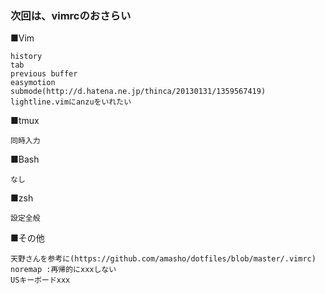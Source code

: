 ### 次回は、vimrcのおさらい

■Vim
```
history
tab
previous buffer
easymotion
submode(http://d.hatena.ne.jp/thinca/20130131/1359567419)
lightline.vimにanzuをいれたい
```

■tmux
```
同時入力
```

■Bash
```
なし
```

■zsh
```
設定全般
```

■その他
```
天野さんを参考に(https://github.com/amasho/dotfiles/blob/master/.vimrc)
noremap :再帰的にxxxしない
USキーボードxxx
```
